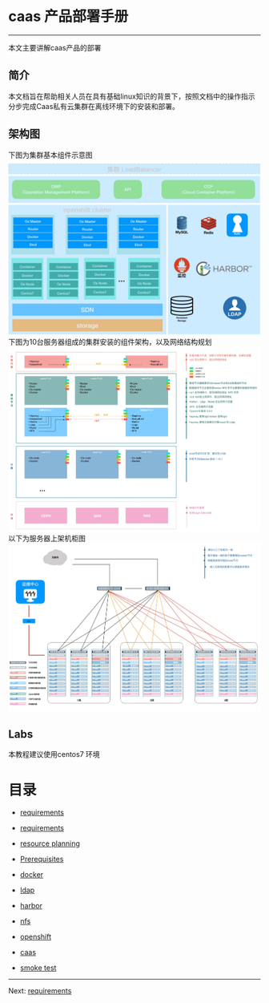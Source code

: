 # caas 产品部署手册

---

本文主要讲解caas产品的部署

## 简介

本文档旨在帮助相关人员在具有基础linux知识的背景下，按照文档中的操作指示分步完成Caas私有云集群在离线环境下的安装和部署。

## 架构图

下图为集群基本组件示意图![](/assets/caas架构图1.jpg)下图为10台服务器组成的集群安装的组件架构，以及网络结构规划![](/assets/caas架构图2.jpg)以下为服务器上架机柜图![](/assets/caas架构图3.jpg)

## Labs

本教程建议使用centos7 环境

# 目录

* [requirements](/requirements.md)
* [requirements](/requirements.md)
* [resource planning](/host-role.md)
* [Prerequisites](/Prerequistes.md)
* [docker](/docker.md)
* [ldap](/ldap.md)
* [harbor](/harbor.md)
* [nfs](/nfs.md)
* [openshift](/openshift-master.md)

* [caas](/caas.md)
* [smoke test](/smoke-test.md)

---

Next: [requirements](/requirements.md)

